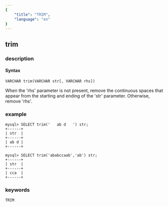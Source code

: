 ```yaml
---
{
    "title": "TRIM",
    "language": "en"
}
---
```


## trim
### description
#### Syntax

`VARCHAR trim(VARCHAR str[, VARCHAR rhs])`


When the 'rhs' parameter is not present, remove the continuous spaces that appear from the starting and ending of the 'str' parameter. Otherwise, remove 'rhs'.

### example

```
mysql> SELECT trim('   ab d   ') str;
+------+
| str  |
+------+
| ab d |
+------+

mysql> SELECT trim('ababccaab','ab') str;
+------+
| str  |
+------+
| cca  |
+------+
```
### keywords
    TRIM
